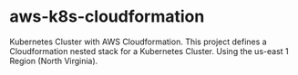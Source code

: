 # aws-k8s-cloudformation
Kubernetes Cluster with AWS Cloudformation.
This project defines a Cloudformation nested stack for a Kubernetes Cluster. Using the us-east 1 Region (North Virginia).
